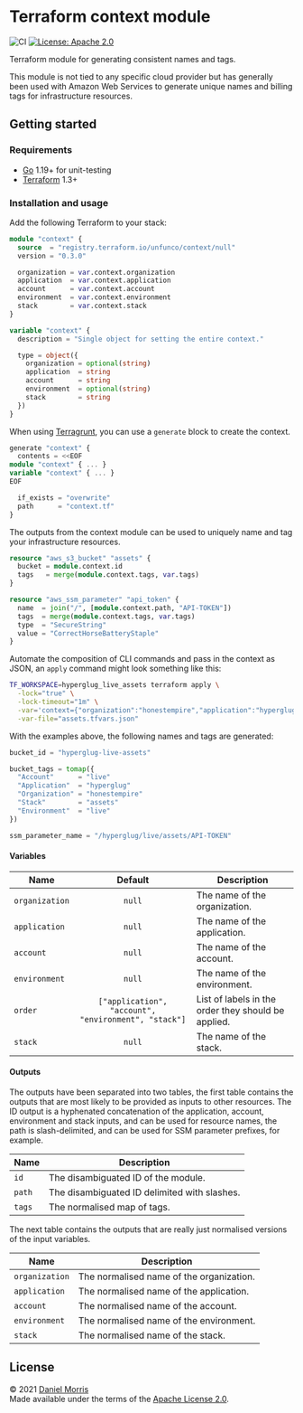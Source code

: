# Terraform context module

![CI](https://github.com/unfunco/terraform-null-context/actions/workflows/ci.yaml/badge.svg)
[![License: Apache 2.0](https://img.shields.io/badge/License-Apache_2.0-purple.svg)](https://opensource.org/licenses/Apache-2.0)

Terraform module for generating consistent names and tags.

This module is not tied to any specific cloud provider but has generally been
used with Amazon Web Services to generate unique names and billing tags for
infrastructure resources.

## Getting started

### Requirements

* [Go] 1.19+ for unit-testing
* [Terraform] 1.3+

### Installation and usage

Add the following Terraform to your stack:

```terraform
module "context" {
  source  = "registry.terraform.io/unfunco/context/null"
  version = "0.3.0"

  organization = var.context.organization
  application  = var.context.application
  account      = var.context.account
  environment  = var.context.environment
  stack        = var.context.stack
}

variable "context" {
  description = "Single object for setting the entire context."

  type = object({
    organization = optional(string)
    application  = string
    account      = string
    environment  = optional(string)
    stack        = string
  })
}
```

When using [Terragrunt], you can use a `generate` block to create the context.

```terraform
generate "context" {
  contents = <<EOF
module "context" { ... }
variable "context" { ... }
EOF

  if_exists = "overwrite"
  path      = "context.tf"
}
```

The outputs from the context module can be used to uniquely name and tag your
infrastructure resources.

```terraform
resource "aws_s3_bucket" "assets" {
  bucket = module.context.id
  tags   = merge(module.context.tags, var.tags)
}

resource "aws_ssm_parameter" "api_token" {
  name  = join("/", [module.context.path, "API-TOKEN"])
  tags  = merge(module.context.tags, var.tags)
  type  = "SecureString"
  value = "CorrectHorseBatteryStaple"
}
```

Automate the composition of CLI commands and pass in the context as JSON,
an `apply` command might look something like this:

```bash
TF_WORKSPACE=hyperglug_live_assets terraform apply \
  -lock="true" \
  -lock-timeout="1m" \
  -var='context={"organization":"honestempire","application":"hyperglug","account":"live","environment":"live","stack":"assets"}' \
  -var-file="assets.tfvars.json"
```

With the examples above, the following names and tags are generated:

```terraform
bucket_id = "hyperglug-live-assets"

bucket_tags = tomap({
  "Account"      = "live"
  "Application"  = "hyperglug"
  "Organization" = "honestempire"
  "Stack"        = "assets"
  "Environment"  = "live"
})

ssm_parameter_name = "/hyperglug/live/assets/API-TOKEN"
```

#### Variables

| Name           |                       Default                        | Description                                         |
|----------------|:----------------------------------------------------:|-----------------------------------------------------|
| `organization` |                        `null`                        | The name of the organization.                       |
| `application`  |                        `null`                        | The name of the application.                        |
| `account`      |                        `null`                        | The name of the account.                            |
| `environment`  |                        `null`                        | The name of the environment.                        |
| `order`        | `["application", "account", "environment", "stack"]` | List of labels in the order they should be applied. |
| `stack`        |                        `null`                        | The name of the stack.                              |

#### Outputs

The outputs have been separated into two tables, the first table contains the
outputs that are most likely to be provided as inputs to other resources. The ID
output is a hyphenated concatenation of the application, account, environment
and stack inputs, and can be used for resource names, the path is
slash-delimited, and can be used for SSM parameter prefixes, for example.

| Name   | Description                                  |
|--------|----------------------------------------------|
| `id`   | The disambiguated ID of the module.          |
| `path` | The disambiguated ID delimited with slashes. |
| `tags` | The normalised map of tags.                  |

The next table contains the outputs that are really just normalised versions of
the input variables.

| Name           | Description                              |
|----------------|------------------------------------------|
| `organization` | The normalised name of the organization. |
| `application`  | The normalised name of the application.  |
| `account`      | The normalised name of the account.      |
| `environment`  | The normalised name of the environment.  |
| `stack`        | The normalised name of the stack.        |

## License

© 2021 [Daniel Morris]  
Made available under the terms of the [Apache License 2.0](LICENSE.md).

[Daniel Morris]: https://unfun.co
[Go]: https://go.dev
[Honest Empire Ltd]: https://www.honestempire.com
[Terraform]: https://www.terraform.io
[Terragrunt]: https://terragrunt.gruntwork.io
